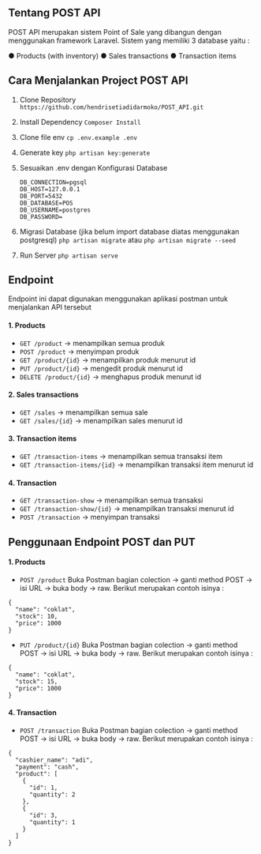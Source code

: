 ## Tentang POST API

POST API merupakan sistem Point of Sale yang dibangun dengan menggunakan framework Laravel. Sistem yang memiliki 3 database yaitu :

● Products (with inventory)
● Sales transactions
● Transaction items

## Cara Menjalankan Project POST API

1. Clone Repository
    `https://github.com/hendrisetiadidarmoko/POST_API.git`
2. Install Dependency
    `Composer Install`
3. Clone file env
    `cp .env.example .env`
4. Generate key
    `php artisan key:generate`
5. Sesuaikan .env dengan Konfigurasi Database
    ```
    DB_CONNECTION=pgsql
    DB_HOST=127.0.0.1
    DB_PORT=5432
    DB_DATABASE=POS
    DB_USERNAME=postgres
    DB_PASSWORD=
    ```
    
6. Migrasi Database (jika belum import database diatas menggunakan postgresql)
    `php artisan migrate`
    atau
    `php artisan migrate --seed`
7. Run Server
    `php artisan serve`

## Endpoint
Endpoint ini dapat digunakan menggunakan aplikasi postman untuk menjalankan API tersebut

#### 1. Products
- `GET /product` -> menampilkan semua produk
- `POST /product` -> menyimpan produk
- `GET /product/{id}` -> menampilkan produk menurut id
- `PUT /product/{id}` -> mengedit produk menurut id
- `DELETE /product/{id}` -> menghapus produk menurut id

#### 2. Sales transactions
- `GET /sales` -> menampilkan semua sale
- `GET /sales/{id}` -> menampilkan sales menurut id

#### 3. Transaction items
- `GET /transaction-items` -> menampilkan semua transaksi item
- `GET /transaction-items/{id}` -> menampilkan transaksi item menurut id

#### 4. Transaction
- `GET /transaction-show` -> menampilkan semua transaksi
- `GET /transaction-show/{id}` -> menampilkan transaksi menurut id
- `POST /transaction` -> menyimpan transaksi

##  Penggunaan Endpoint POST dan PUT

#### 1. Products
- `POST /product`
Buka Postman bagian colection -> ganti method POST -> isi URL -> buka body -> raw. Berikut merupakan contoh isinya :
```
{
  "name": "coklat",
  "stock": 10,
  "price": 1000
}
```
- `PUT /product/{id}`
Buka Postman bagian colection -> ganti method POST -> isi URL -> buka body -> raw. Berikut merupakan contoh isinya :
```
{
  "name": "coklat",
  "stock": 15,
  "price": 1000
}
```
#### 4. Transaction
- `POST /transaction`
Buka Postman bagian colection -> ganti method POST -> isi URL -> buka body -> raw. Berikut merupakan contoh isinya :
```
{
  "cashier_name": "adi",
  "payment": "cash",
  "product": [
    {
      "id": 1,
      "quantity": 2
    },
    {
      "id": 3,
      "quantity": 1
    }
  ]
}

```
